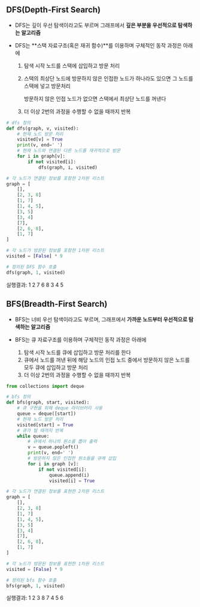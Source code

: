 ## DFS(Depth-First Search)

- DFS는 깊이 우선 탐색이라고도 부르며 그래프에서 **깊은 부분을 우선적으로 탐색하는 알고리즘**

- DFS는 **스택 자료구조(혹은 재귀 함수)**를 이용하며 구체적인 동작 과정은 아래에

  1. 탐색 시작 노드를 스택에 삽입하고 방문 처리

  2. 스택의 최상단 노드에 방문하지 않은 인접한 노드가 하나라도 있으면 그 노드를 스택에 넣고 방문처리

     방문하지 않은 인접 노드가 없으면 스택에서 최상단 노드를 꺼낸다

  3. 더 이상 2번의 과정을 수행할 수 없을 때까지 반복

```python
# dfs 정의
def dfs(graph, v, visited):
    # 현재 노드 방문 처리
    visited[v] = True
    print(v, end=' ')
    # 현재 노드와 연결된 다른 노드를 재귀적으로 방문
    for i in graph[v]:
        if not visited[i]:
            dfs(graph, i, visited)

# 각 노드가 연결된 정보를 포함한 2차원 리스트
graph = [
    [],
    [2, 3, 8]
    [1, 7]
    [1, 4, 5],
    [3, 5]
    [3, 4]
    [7],
    [2, 6, 8],
    [1, 7]
]

# 각 노드가 방문된 정보를 포함한 1차원 리스트
visited = [False] * 9

# 정의된 DFS 함수 호출
dfs(graph, 1, visited)
```

실행결과: 1 2 7 6 8 3 4 5 





## BFS(Breadth-First Search)

- BFS는 너비 우선 탐색이라고도 부르며, 그래프에서 **가까운 노드부터 우선적으로 탐색하는 알고리즘**

- BFS는 큐 자료구조를 이용하며 구체적인 동작 과정은 아래에
  1. 탐색 시작 노드를 큐에 삽입하고 방문 처리를 한다
  2. 큐에서 노드를 꺼낸 뒤에 해당 노드의 인접 노드 중에서 방문하지 않은 노드를 모두 큐에 삽입하고 방문 처리
  3. 더 이상 2번의 과정을 수행할 수 없을 때까지 반복

```python
from collections import deque

# bfs 정의
def bfs(graph, start, visited):
    # 큐 구현을 위해 deque 라이브러리 사용
    queue = deque([start])
    # 현재 노드 방문 처리
    visited[start] = True
    # 큐가 빌 때까지 반복
    while queue:
        # 큐에서 하나의 원소를 뽑아 출력
        v = queue.popleft()
        print(v, end=' ')
        # 방문하지 않은 인접한 원소들을 큐에 삽입
        for i in graph [v]:
            if not visited[i]:
                queue.append(i)
                visited[i] = True

# 각 노드가 연결된 정보를 표현한 2차원 리스트
graph = [
    [],
    [2, 3, 8]
    [1, 7]
    [1, 4, 5],
    [3, 5]
    [3, 4]
    [7],
    [2, 6, 8],
    [1, 7]
]

# 각 노드가 방문된 정보를 표현한 1차원 리스트
visited = [False] * 9

# 정의된 bfs 함수 호출
bfs(graph, 1, visited)
```

실행결과: 1 2 3 8 7 4 5 6